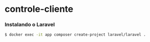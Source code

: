 # controle-cliente

### Instalando o Laravel
```sh
$ docker exec -it app composer create-project laravel/laravel .
```